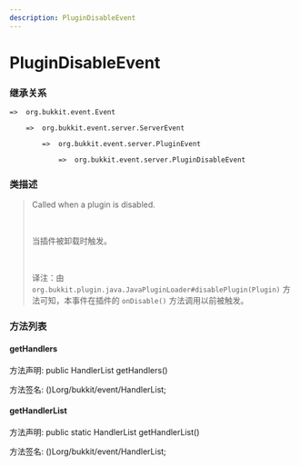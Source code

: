 ```yaml
---
description: PluginDisableEvent
---
```


# PluginDisableEvent

### 继承关系

    =>  org.bukkit.event.Event

        =>  org.bukkit.event.server.ServerEvent

            =>  org.bukkit.event.server.PluginEvent

                =>  org.bukkit.event.server.PluginDisableEvent

### 类描述

> Called when a plugin is disabled.
> 
> <br>
> 
> 当插件被卸载时触发。
> 
> <br>
> 
> 译注：由 `org.bukkit.plugin.java.JavaPluginLoader#disablePlugin(Plugin)` 方法可知，本事件在插件的 `onDisable()` 方法调用以前被触发。

### 方法列表

#### getHandlers

方法声明: public HandlerList getHandlers()

方法签名: ()Lorg/bukkit/event/HandlerList;

#### getHandlerList

方法声明: public static HandlerList getHandlerList()

方法签名: ()Lorg/bukkit/event/HandlerList;